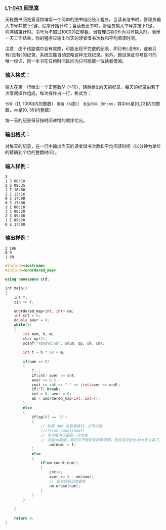 ### [**L1-043 阅览室**]()



天梯图书阅览室请你编写一个简单的图书借阅统计程序。当读者借书时，管理员输入书号并按下`S`键，程序开始计时；当读者还书时，管理员输入书号并按下`E`键，程序结束计时。书号为不超过1000的正整数。当管理员将0作为书号输入时，表示一天工作结束，你的程序应输出当天的读者借书次数和平均阅读时间。

注意：由于线路偶尔会有故障，可能出现不完整的纪录，即只有`S`没有`E`，或者只有`E`没有`S`的纪录，系统应能自动忽略这种无效纪录。另外，题目保证书号是书的唯一标识，同一本书在任何时间区间内只可能被一位读者借阅。

### 输入格式：

输入在第一行给出一个正整数*N*（≤10），随后给出*N*天的纪录。每天的纪录由若干次借阅操作组成，每次操作占一行，格式为：

`书号`（[1, 1000]内的整数） `键值`（`S`或`E`） `发生时间`（`hh:mm`，其中`hh`是[0,23]内的整数，`mm`是[0, 59]内整数）

每一天的纪录保证按时间递增的顺序给出。

### 输出格式：

对每天的纪录，在一行中输出当天的读者借书次数和平均阅读时间（以分钟为单位的精确到个位的整数时间）。

### 输入样例：

```in
3
1 S 08:10
2 S 08:35
1 E 10:00
2 E 13:16
0 S 17:00
0 S 17:00
3 E 08:10
1 S 08:20
2 S 09:00
1 E 09:20
0 E 17:00
```

### 输出样例：

```out
2 196
0 0
1 60
```



```cpp
#include<iostream>
#include<unordered_map>

using namespace std;

int main()
{
    int T;
    cin >> T;

    unordered_map<int, int> um;
    int cnt = 0;
    double aver = 0;
    while(1)
    {
        int num, h, m;
        char op[2];
        scanf("%d%s%d:%d", &num, op, &h, &m);
        
        int t = h * 60 + m;
        
        if(num == 0)
        {
            T--;
            if(cnt) aver /= cnt;
            aver += 0.5;
            cout << cnt << " " << (int)aver << endl;
            if(!T) break;
            cnt = 0, aver = 0;
            um = unordered_map<int, int>();
        }
        else 
        {
            if(op[0] == 'S')
            {
                // 如果 num 没有被接过，才可以借
                //if(!um.count(num))
                // 多次借书以最后一次为准
                // 这就nm离谱，题目中不但没有特殊说明，而且这设定也太tm反人类了，这题多少沾点
                    um[num] = t;
            }
            else 
            {
                if(um.count(num))
                {
                    cnt++;
                    aver += t - um[num];
                    // 还书后把记录删除
                    um.erase(num);
                }
            }
        }
        
    }
    
    return 0;
}
```

